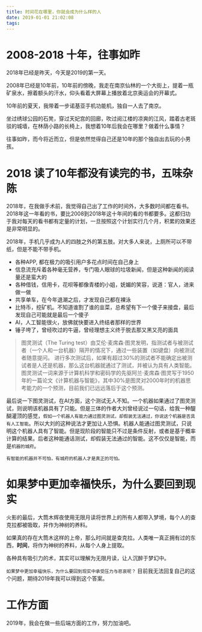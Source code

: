 ```yaml
---
title: 时间花在哪里，你就会成为什么样的人
date: 2019-01-01 21:02:08
tags:
---
```


# 2008-2018 十年，往事如昨

2018年已经是昨天，今天是2019的第一天。

2008年已经是10年前，10年前的傍晚，我走在南京仙林的一个大街上，提着一瓶矿泉水，擦着额头的汗水，仰头看着大屏幕上播放着北京奥运会的开幕式。

10年前的夏天，我带着一步诺基亚手机功能机，独自一人去了南京。

坐过绣球公园的石凳，穿过天妃宫的回廊，吹过阅江楼的凉爽的江风，踏着古老斑驳的城墙，在林荫小路的长椅上，我想着10年后我会在哪里？做着什么事情？

往事如昨，而今将近而立，但是依然觉得自己还是10年的那个独自出去玩的小男孩。

# 2018 读了10年都没有读完的书，五味杂陈

2018年，在我做手术前，我觉得自己出了工作的时间外，大多数时间都在看书。2018年这一年看的书，要比2008到2018年这十年间的看的书都要多。这都归功于我对每天的看书都有定量的计划，一旦按照这个计划实行几个月，积累的效果还是非常明显的。

2018年，手机几乎成为人的四肢之外的第五肢。对大多人来说，上厕所可以不带纸，但是不能不带手机。

- 各种APP, 都在极力的吸引用户多花点时间在自己身上
- 信息流充斥着各种毫无营养，专门吸人眼球的垃圾新闻，但是这种新闻的阅读量还是蛮大的
- 各种借钱，信用卡，花呗等都像青楼的小姐，妩媚的笑容，说道：官人，进来做一做
- 共享单车，在今年退潮之后，才发现自己都在裸泳
- 比特币，挖矿机。不知道谁割了谁的韭菜，总希望有下一个傻子来接盘，最后发现自己可能就是最后一个傻子
- AI，人工智能很火，放佛就快要进入终结者那样的世界
- 锤子垮了，曾经吹过的牛逼，曾经理想主义终于脱去那又黑又亮的面具

> 图灵测试（The Turing test）由艾伦·麦席森·图灵发明，指测试者与被测试者（一个人和一台机器）隔开的情况下，通过一些装置（如键盘）向被测试者随意提问。
> 进行多次测试后，如果有超过30%的测试者不能确定出被测试者是人还是机器，那么这台机器就通过了测试，并被认为具有人类智能。图灵测试一词来源于计算机科学和密码学的先驱阿兰·麦席森·图灵写于1950年的一篇论文《计算机器与智能》，其中30%是图灵对2000年时的机器思考能力的一个预测，目前我们已远远落后于这个预测。

最后说一下图灵测试，在AI方面，这个测试无人不知。一个机器如果通过了图灵测试，则说明该机器具有了只能。但是三体的作者大刘曾经说过一句话，给我一种醍醐灌顶的感觉，`假如一个机器人有能力通过图灵测试，却假装无法通过，你说这个机器是否具有人工智能`。所以大刘的这种说法才更加让人恐惧。机器人能通过图灵测试，只说明这个机器人具有了智能。但是现阶段的智能只不过是条件反射，或者是基于概率计算的结果。后者这种能通话测试，却假装无法通过的智能。这不仅仅是智能，而是`机器的城府`。

`有智能的机器并不可怕，有城府的机器人才是真正的可怕。`

# 如果梦中更加幸福快乐，为什么要回到现实

火影的最后，大筒木辉夜使用无限月读将世界上的所有人都带入梦境，每个人的查克拉都被吸取，并作为神树的养料。

如果真的存在大筒木这样的上帝，那么时间就是查克拉。人类唯一真正拥有过的东西，**时间**，将作为神树的养料，从每个人身上提取。

各种具有吸引力的术，其实可以理解为无限月读，让人沉醉于梦幻中。

`如果梦中更加幸福快乐，为什么要回到现实中承受压力与悲哀呢？` 目前我无法回复自己的这个问题，期待2019年我可以得到这个答案。

# 工作方面

2019年，我会在做一些后端方面的工作，努力加油吧。


